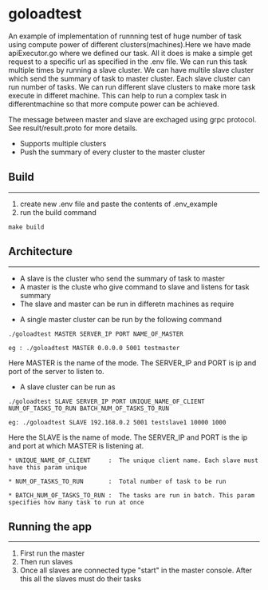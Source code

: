 # goloadtest

An example of implementation of runnning test of huge number of task using compute power of different clusters(machines).Here we have made apiExecutor.go where we defined our task. All it does is make a simple get request to a specific url as specified in the .env file. We can run this task multiple times by running a slave cluster. We can have multile slave cluster which send the summary of task to master cluster. Each slave cluster can run number of tasks. We can run different slave clusters to make more task execute in differet machine. This can help to run a complex task in differentmachine so that more compute power can be achieved.

The message between master and slave are exchaged using grpc protocol. See result/result.proto for more details.
 
- Supports multiple clusters
- Push the summary of every cluster to the master cluster

## Build
-------
  1. create new .env file and paste the contents of .env_example
  2. run the build command
  ```
  make build
  ```


## Architecture
----------------

  - A slave is the cluster who send the summary of task to master
  - A master is the cluste who give command to slave and listens for task summary
  - The slave and master can be run in differetn machines as require

  * A single master cluster can be run by the following command

  ```
  ./goloadtest MASTER SERVER_IP PORT NAME_OF_MASTER
  
  eg : ./goloadtest MASTER 0.0.0.0 5001 testmaster
  ```
      
  Here MASTER is the name of the mode. The SERVER_IP and PORT is ip and port of the server to listen to.



  * A slave cluster can be run as 

  ```
  ./goloadtest SLAVE SERVER_IP PORT UNIQUE_NAME_OF_CLIENT NUM_OF_TASKS_TO_RUN BATCH_NUM_OF_TASKS_TO_RUN
  
  eg: ./goloadtest SLAVE 192.168.0.2 5001 testslave1 10000 1000
  ```

  Here the SLAVE is the name of mode. The SERVER_IP and PORT is the ip and port at which MASTER is listening at.

    * UNIQUE_NAME_OF_CLIENT     :  The unique client name. Each slave must have this param unique

    * NUM_OF_TASKS_TO_RUN       :  Total number of task to be run

    * BATCH_NUM_OF_TASKS_TO_RUN :  The tasks are run in batch. This param specifies how many task to run at once
    

## Running the app
--------------------

1. First run the master
2. Then run slaves
3. Once all slaves are connected type "start" in the master console. After this all the slaves must do their tasks

